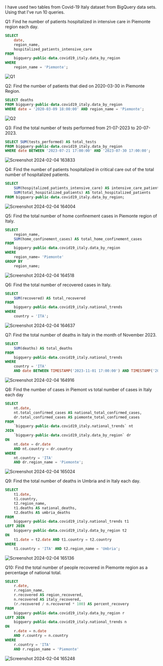 I have used two tables from Covid-19 Italy dataset from BigQuery data sets. Using that I've run 10 queries. 


Q1: Find he number of patients hospitalized in intensive care in Piemonte region each day.

```SQL
SELECT 
    date,
    region_name,
    hospitalized_patients_intensive_care
FROM 
    bigquery-public-data.covid19_italy.data_by_region
WHERE 
    region_name = 'Piemonte';
```
![Q1](https://github.com/geetashree10/geetashree10/assets/158750505/1a24156d-cd6d-404a-a9a0-810c3df12daa)


Q2: Find the number of patients that died on 2020-03-30 in Piemonte Region.

```SQL
SELECT deaths
FROM bigquery-public-data.covid19_italy.data_by_region
WHERE date = '2020-03-09 18:00:00' AND region_name = 'Piemonte';
```
![Q2](https://github.com/geetashree10/geetashree10/assets/158750505/ac567881-a00e-4bdc-87fe-f45cece7ac19)

Q3: Find the total number of tests performed from 21-07-2023 to 20-07-2023.

```SQL
SELECT SUM(tests_performed) AS total_tests
FROM bigquery-public-data.covid19_italy.data_by_region
WHERE date BETWEEN '2023-07-21 17:00:00' AND '2023-07-30 17:00:00';
```
![Screenshot 2024-02-04 163833](https://github.com/geetashree10/geetashree10/assets/158750505/cf4cefc6-fee4-4426-808e-9ae3748266ab)

Q4: Find the number of patients hospitalized in critical care out of the total number of hospitalized patients.

```SQL
SELECT 
    SUM(hospitalized_patients_intensive_care) AS intensive_care_patients,
    SUM(total_hospitalized_patients) AS total_hospitalized_patients
FROM bigquery-public-data.covid19_italy.data_by_region;
```
![Screenshot 2024-02-04 164004](https://github.com/geetashree10/geetashree10/assets/158750505/1a5f45e4-89fe-4411-9602-ed879918f0d9)

Q5: Find the total number of home confinement cases in Piemonte region of Italy.

```SQL
SELECT
    region_name,
    SUM(home_confinement_cases) AS total_home_confinement_cases
FROM
    bigquery-public-data.covid19_italy.data_by_region
WHERE
    region_name= 'Piemonte'
GROUP BY
    region_name;
```
![Screenshot 2024-02-04 164518](https://github.com/geetashree10/geetashree10/assets/158750505/09989c1c-3f61-440e-8a30-ec729627000d)

Q6: Find the total number of recovered cases in Italy.

```SQL
SELECT 
    SUM(recovered) AS total_recovered
FROM 
    bigquery-public-data.covid19_italy.national_trends
WHERE 
    country = 'ITA';
```

![Screenshot 2024-02-04 164637](https://github.com/geetashree10/geetashree10/assets/158750505/760ef8d9-9573-4fa2-8291-2ce754d4899e)


Q7: Find the total number of deaths in Italy in the month of November 2023.

```SQL
SELECT
    SUM(deaths) AS total_deaths
FROM
    bigquery-public-data.covid19_italy.national_trends
WHERE
    country = 'ITA'
    AND date BETWEEN TIMESTAMP('2023-11-01 17:00:00') AND TIMESTAMP('2023-11-30 17:00:00');
```
![Screenshot 2024-02-04 164916](https://github.com/geetashree10/geetashree10/assets/158750505/f9f9a634-20a0-4824-87c1-f81a4209eb2e)

Q8: Find the number of cases in Piemont vs total number of cases in Italy each day

```SQL
SELECT
    nt.date,
    nt.total_confirmed_cases AS national_total_confirmed_cases,
    dr.total_confirmed_cases AS piemonte_total_confirmed_cases
FROM
    `bigquery-public-data.covid19_italy.national_trends` nt
JOIN
    `bigquery-public-data.covid19_italy.data_by_region` dr
ON
    nt.date = dr.date
    AND nt.country = dr.country
WHERE
    nt.country = 'ITA'
    AND dr.region_name = 'Piemonte';
```
![Screenshot 2024-02-04 165024](https://github.com/geetashree10/geetashree10/assets/158750505/225c9c2a-739c-4074-ae71-64c48ea2d7f0)


Q9: Find the total number of deaths in Umbria and in Italy each day.

```SQL
SELECT
    t1.date,
    t1.country,
    t2.region_name,
    t1.deaths AS national_deaths,
    t2.deaths AS umbria_deaths
FROM
    bigquery-public-data.covid19_italy.national_trends t1
LEFT JOIN
    bigquery-public-data.covid19_italy.data_by_region t2
ON
    t1.date = t2.date AND t1.country = t2.country
WHERE
    t1.country = 'ITA' AND t2.region_name = 'Umbria';
```
![Screenshot 2024-02-04 165136](https://github.com/geetashree10/geetashree10/assets/158750505/9f03b7b6-f7ce-49ba-b0f6-e10ef3a613ef)

Q10: Find the total number of people recovered in Piemonte region as a percentage of national total.

```SQL
SELECT
    r.date,
    r.region_name,
    r.recovered AS region_recovered,
    n.recovered AS italy_recovered,
    (r.recovered / n.recovered * 100) AS percent_recovery
FROM
    bigquery-public-data.covid19_italy.data_by_region r
LEFT JOIN
    bigquery-public-data.covid19_italy.national_trends n
ON
    r.date = n.date
    AND r.country = n.country
WHERE
    r.country = 'ITA'
    AND r.region_name = 'Piemonte'
```

![Screenshot 2024-02-04 165248](https://github.com/geetashree10/geetashree10/assets/158750505/20116955-dc56-4ecd-a331-7b33fffb0874)




